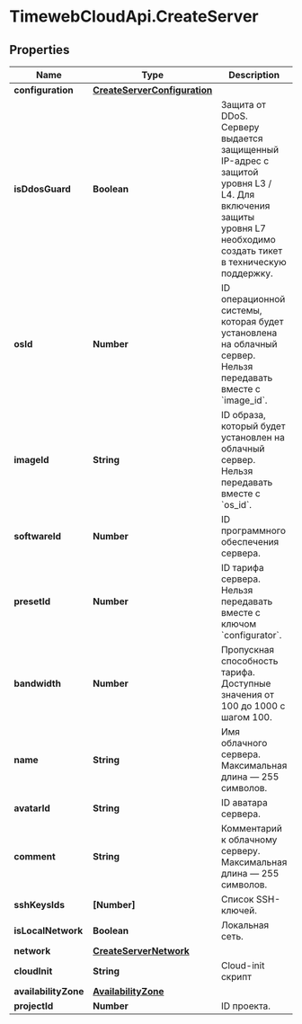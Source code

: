 # TimewebCloudApi.CreateServer

## Properties

Name | Type | Description | Notes
------------ | ------------- | ------------- | -------------
**configuration** | [**CreateServerConfiguration**](CreateServerConfiguration.md) |  | [optional] 
**isDdosGuard** | **Boolean** | Защита от DDoS. Серверу выдается защищенный IP-адрес с защитой уровня L3 / L4. Для включения защиты уровня L7 необходимо создать тикет в техническую поддержку. | [optional] 
**osId** | **Number** | ID операционной системы, которая будет установлена на облачный сервер. Нельзя передавать вместе с &#x60;image_id&#x60;. | [optional] 
**imageId** | **String** | ID образа, который будет установлен на облачный сервер. Нельзя передавать вместе с &#x60;os_id&#x60;. | [optional] 
**softwareId** | **Number** | ID программного обеспечения сервера. | [optional] 
**presetId** | **Number** | ID тарифа сервера. Нельзя передавать вместе с ключом &#x60;configurator&#x60;. | [optional] 
**bandwidth** | **Number** | Пропускная способность тарифа. Доступные значения от 100 до 1000 с шагом 100. | [optional] 
**name** | **String** | Имя облачного сервера. Максимальная длина — 255 символов. | 
**avatarId** | **String** | ID аватара сервера. | [optional] 
**comment** | **String** | Комментарий к облачному серверу. Максимальная длина — 255 символов. | [optional] 
**sshKeysIds** | **[Number]** | Список SSH-ключей. | [optional] 
**isLocalNetwork** | **Boolean** | Локальная сеть. | [optional] 
**network** | [**CreateServerNetwork**](CreateServerNetwork.md) |  | [optional] 
**cloudInit** | **String** | Cloud-init скрипт | [optional] 
**availabilityZone** | [**AvailabilityZone**](AvailabilityZone.md) |  | [optional] 
**projectId** | **Number** | ID проекта. | [optional] 


